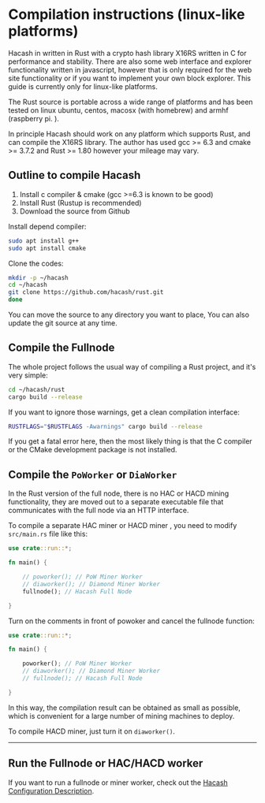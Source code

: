 # Compilation instructions (linux-like platforms)

Hacash in written in Rust with a crypto hash library X16RS written in C for performance and stability.
There are also some web interface and explorer functionality written in javascript, however that is
only required for the web site functionality or if you want to implement your own block explorer.
This guide is currently only for linux-like platforms.

The Rust source is portable across a wide range of platforms and has been tested
on linux ubuntu, centos, macosx (with homebrew) and armhf (raspberry pi. ).

In principle Hacash should work on any platform which supports Rust, and can compile the
X16RS library.  The author has used gcc >= 6.3 and cmake >= 3.7.2 and Rust >= 1.80 however your mileage may vary.

## Outline to compile Hacash

1. Install c compiler & cmake (gcc >=6.3 is known to be good)
2. Install Rust (Rustup is recommended)
3. Download the source from Github

Install depend compiler:

```bash
sudo apt install g++
sudo apt install cmake     
```

Clone the codes:

```bash
mkdir -p ~/hacash
cd ~/hacash
git clone https://github.com/hacash/rust.git
done
```

You can move the source to any directory you want to place, You can also update the git source at any time.

## Compile the Fullnode

The whole project follows the usual way of compiling a Rust project, and it's very simple:

```bash
cd ~/hacash/rust
cargo build --release
```

If you want to ignore those warnings, get a clean compilation interface:

```bash
RUSTFLAGS="$RUSTFLAGS -Awarnings" cargo build --release
```

If you get a fatal error here, then the most likely thing is that the C compiler or the CMake development package is not installed.

## Compile the `PoWorker` or `DiaWorker`

In the Rust version of the full node, there is no HAC or HACD mining functionality, they are moved out to a separate executable file that communicates with the full node via an HTTP interface.

To compile a separate HAC miner or HACD miner , you need to modify `src/main.rs` file like this:

```rust
use crate::run::*;

fn main() {

    // poworker(); // PoW Miner Worker
    // diaworker(); // Diamond Miner Worker
    fullnode(); // Hacash Full Node

}
```

Turn on the comments in front of powoker and cancel the fullnode function:

```rust
use crate::run::*;

fn main() {

    poworker(); // PoW Miner Worker
    // diaworker(); // Diamond Miner Worker
    // fullnode(); // Hacash Full Node

}
```

In this way, the compilation result can be obtained as small as possible, which is convenient for a large number of mining machines to deploy. 

To compile HACD miner, just turn it on `diaworker()`.

---

## Run the Fullnode or HAC/HACD worker

If you want to run a fullnode or miner worker, check out the [Hacash Configuration Description](https://github.com/hacash/doc/blob/main/build/config_description.md).





